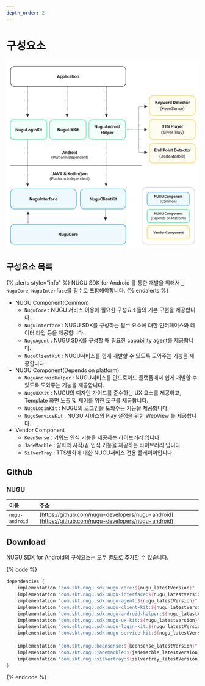 ```yaml
---
depth_order: 2
---
```


# 구성요소

![](/assets/images/intro-components-01.png)

## 구성요소 목록

{% alerts style="info" %}
NUGU SDK for Android 를 통한 개발을 위해서는 `NuguCore`, `NuguInterface`를 필수로 포함해야합니다.
{% endalerts %}

* NUGU Component(Common)
  * `NuguCore` : NUGU 서비스 이용에 필요한 구성요소들의 기본 구현을 제공합니다.
  * `NuguInterface` : NUGU SDK를 구성하는 필수 요소에 대한 인터페이스와 데이터 타입 등을 제공합니다.
  * `NuguAgent` : NUGU SDK를 구성할 때 필요한 capability agent를 제공합니다.
  * `NuguClientKit` : NUGU서비스를 쉽게 개발할 수 있도록 도와주는 기능을 제공합니다.
* NUGU Component(Depends on platform)
  * `NuguAndroidHelper` : NUGU서비스를 안드로이드 플랫폼에서 쉽게 개발할 수 있도록 도와주는 기능을 제공합니다.
  * `NuguUXKit` :  NUGU의 디자인 가이드를 준수하는 UX 요소를 제공하고, Template 화면 노출 및 제어를 위한 도구를 제공합니다.
  * `NuguLoginKit` : NUGU의 로그인을 도와주는 기능을 제공합니다.
  * `NuguServiceKit` : NUGU 서비스의 Play 설정을 위한 WebView 를 제공합니다.
* Vendor Component
  * `KeenSense` : 키워드 인식 기능을 제공하는 라이브러리 입니다.
  * `JadeMarble` : 발화의 시작/끝 인식 기능을 제공하는 라이브러리 입니다.
  * `SilverTray` : TTS발화에 대한 NUGU서비스 전용 플레이어입니다.

## Github

### NUGU

| 이름             | 주소                                                                                                 |
|:---------------|:---------------------------------------------------------------------------------------------------|
| `nugu-android` | [https://github.com/nugu-developers/nugu-android](https://github.com/nugu-developers/nugu-android) |

## Download

NUGU SDK for Android의 구성요소는 모두 별도로 추가할 수 있습니다.

{% code %}
```groovy
dependencies {
    implementation "com.skt.nugu.sdk:nugu-core:${nugu_latestVersion}"
    implementation "com.skt.nugu.sdk:nugu-interface:${nugu_latestVersion}"
    implementation "com.skt.nugu.sdk:nugu-agent:${nugu_latestVersion}"
    implementation "com.skt.nugu.sdk:nugu-client-kit:${nugu_latestVersion}"
    implementation "com.skt.nugu.sdk:nugu-android-helper:${nugu_latestVersion}"
    implementation "com.skt.nugu.sdk:nugu-ux-kit:${nugu_latestVersion}"
    implementation "com.skt.nugu.sdk:nugu-login-kit:${nugu_latestVersion}"
    implementation "com.skt.nugu.sdk:nugu-service-kit:${nugu_latestVersion}"

    implementation "com.skt.nugu:keensense:${keensense_latestVersion}"
    implementation "com.skt.nugu:jademarble:${jademarble_latestVersion}"
    implementation "com.skt.nugu:silvertray:${silvertray_latestVersion}"
}
```
{% endcode %}

